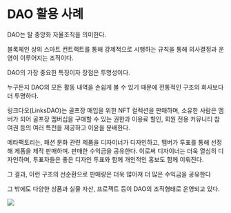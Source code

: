 # DAO 활용 사례

DAO는 탈 중앙화 자율조직을 의미한다.

블록체인 상의 스마트 컨트랙트를 통해 강제적으로 시행하는 규칙을 통해 의사결정과 운영이 이루어지는 조직이다.

DAO의 가장 중요한 특징이자 장점은 투명성이다.

누구든지 DAO의 모든 활동 내역을 손쉽게 볼 수 있기 때문에 전통적인 구조의 회사보다 더 투명하다.

&#x20;링크다오(LinksDAO)는 골프장 매입을 위한 NFT 컬렉션을 판매하며, 소유한 사람은 멤버가 되어 골프장 멤버십을 구매할 수 있는 권한과 이용료 할인, 회원 전용 커뮤니티 참여권 등의 여러 특전을 제공하고 이윤을 분배한다.

&#x20;메타팩토리는, 패션 문화 관련 제품을 디자이너가 디자인하고, 맴버가 투표를 통해 선정해 제품을 제작 판매하며. 판매한 수익금을 공유한다. 이로써 디자이너는 더욱 열심히 디자인하며, 투표자들은 좋은 디자인 투표와 함께 개인적인 홍보도 함께 이뤄진다.

그 결과, 이런 구조의 선순환으로 판매량은 더욱 많아져 더 많은 수익금을 공유한다

그 밖에도 다양한 상품과 실물 자산, 프로젝트 등이 DAO의 조직형태로 운영되고 있다.

![](../../.gitbook/assets/kpop삽도004.png)
